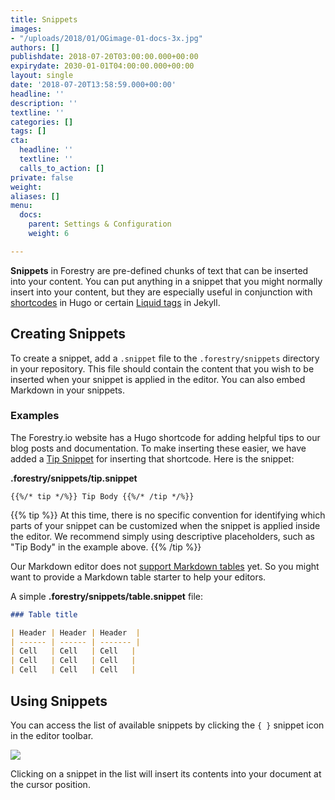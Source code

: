 ```yaml
---
title: Snippets
images:
- "/uploads/2018/01/OGimage-01-docs-3x.jpg"
authors: []
publishdate: 2018-07-20T03:00:00.000+00:00
expirydate: 2030-01-01T04:00:00.000+00:00
layout: single
date: '2018-07-20T13:58:59.000+00:00'
headline: ''
description: ''
textline: ''
categories: []
tags: []
cta:
  headline: ''
  textline: ''
  calls_to_action: []
private: false
weight: 
aliases: []
menu:
  docs:
    parent: Settings & Configuration
    weight: 6

---
```

**Snippets** in Forestry are pre-defined chunks of text that can be inserted into your content. You can put anything in a snippet that you might normally insert into your content, but they are especially useful in conjunction with [shortcodes](https://gohugo.io/content-management/shortcodes/) in Hugo or certain [Liquid tags](https://jekyllrb.com/docs/plugins/tags/) in Jekyll.

## Creating Snippets

To create a snippet, add a `.snippet` file to the `.forestry/snippets` directory in your repository. This file should contain the content that you wish to be inserted when your snippet is applied in the editor. You can also embed Markdown in your snippets.

### Examples

The Forestry.io website has a Hugo shortcode for adding helpful tips to our blog posts and documentation. To make inserting these easier, we have added a [Tip Snippet](https://github.com/forestryio/forestry.io/blob/master/hugo/.forestry/snippets/tip.snippet "Tip Snippet") for inserting that shortcode. Here is the snippet:

**.forestry/snippets/tip.snippet**

    {{%/* tip */%}} Tip Body {{%/* /tip */%}}

{{% tip %}}
At this time, there is no specific convention for identifying which parts of your snippet can be customized when the snippet is applied inside the editor. We recommend simply using descriptive placeholders, such as "Tip Body" in the example above.
{{% /tip %}}

Our Markdown editor does not [support Markdown tables](https://portal.productboard.com/forestry/1-forestry-io-roadmap/c/10-support-tables-in-markdown-editor) yet. So you might want to provide a Markdown table starter to help your editors.

A simple **.forestry/snippets/table.snippet** file:

```md
### Table title

| Header | Header | Header  |
| ------ | ------ | ------- |
| Cell   | Cell   | Cell   |
| Cell   | Cell   | Cell   |
| Cell   | Cell   | Cell   |
```

## Using Snippets

You can access the list of available snippets by clicking the `{ }` snippet icon in the editor toolbar.

![](/uploads/2018/07/snippet.png)

Clicking on a snippet in the list will insert its contents into your document at the cursor position.